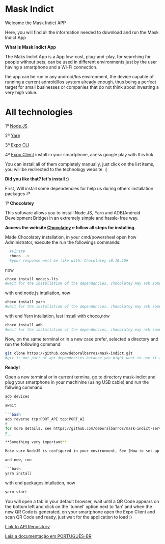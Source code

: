 # Mask Indict

Welcome the Mask Indict APP

Here, you will find all the information needed to download and run the Mask Indict App

**What is Mask Indict App**

The Maks Indict App is a App low-cost, plug-and-play, for searching for people without pets, can be used in different environments just by the user having a smartphone and a Wi-Fi connection.

the app can be run in any android/Ios environment, the device capable of running a current adnroid/Ios system already enough, thus being a perfect target for small businesses or companies that do not think about investing a very high value.

# All technologies

1ª [Node.JS](https://nodejs.org/en/)

2ª [Yarn](https://yarnpkg.com/)

3ª [Expo CLI](https://expo.io/learn)

4ª [Expo Client](https://play.google.com/store/apps/details?id=host.exp.exponent) install in your smartphone, acess google play with this link

You can install all of them completely manually, just click on the list items, you will be redirected to the technology website. :)

**Did you like that? let's install :)**

First, Will install some dependencies for help us during others installation packages :P

1ª **Chocolatey**

  This software allows you to install Node.JS, Yarn and ADB(Android Development Bridge) in an extremely simple and hassle-free way.
  
  **Access the website [Chocolatey](https://chocolatey.org/) e follow all steps for installing.**
  
  Made Chocolatey installation, in your cmd/powersheel open how Administrator, execute the  run the followings commands:
  
  ```bash
    #First#
    choco --v
    #your response well be like with: Chocolatey v0.10.15#
  ```
  now
  
  ```bash
  choco install nodejs-lts
  #wait for the installation of the dependencies, chocolatey may ask some questions, I recommend that you answer positively in all questions#
  ```
  
  with end node.js intallation, now
  
  ```bash
  choco install yarn
  #wait for the installation of the dependencies, chocolatey may ask some questions, I recommend that you answer positively in all questions#
  ```
  
  with end Yarn intallation, last install with choco,now
  
  ```bash
  choco install adb
  #wait for the installation of the dependencies, chocolatey may ask some questions, I recommend that you answer positively in all questions#
  ```
  
 Now, on the same terminal or in a new case prefer, selected a directory and run the following command
 
 ```bash
 git clone https://github.com/deboralbarros/mask-indict.git
 #git is not part of api dependencies because you might want to use it to download a repository or something like that, so make sure GIT is installed in tour machine#
 ```
 
 **Ready!**
 
 Open a new terminal or in current termina, go to directory mask-indict and plug your smartphone in your machinine (using USB cable) and run the follwing command
 
 ```bash
 adb devices
 ``´
 await
  
 ```bash
 adb reverse tcp:PORT_API tcp:PORT_AI
 #
 for more details, see https://github.com/deboralbarros/mask-indict-server
 #
 ``´
**Something very important**

Make sure NodeJS is configured in your environment, See [How to set up environment variables on Windows](http://www.dowdandassociates.com/blog/content/howto-set-an-environment-variable-in-windows-command-line-and-registry/#:~:text=%20HowTo%3A%20Set%20an%20Environment%20Variable%20in%20Windows,Registry.%20WarningThis%20method%20is%20recommended%20for...%20More%20)

 and now, run 
 
 ```bash
 yarn install
 ```
  with end packages intallation, now
  
  ```bash
  yarn start
  ```

You will open a tab in your default browser, wait until a QR Code appears on the bottom left and click on the 'tunnel' option next to 'lan' and when the new QR Code is generated, on your smartphone open the Expo Client and scan QR Code and ready, just wait for the application to load :)

[Link to API Repository](https://github.com/deboralbarros/mask-indict-server)

[Leia a documentação em PORTUGUÊS-BR](https://github.com/deboralbarros/mask-indict/blob/master/LEIA-ME.md)
